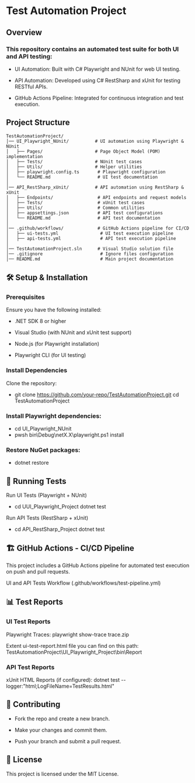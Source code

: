 # Test Automation Project

## Overview

### This repository contains an automated test suite for both UI and API testing:

- UI Automation: Built with C# Playwright and NUnit for web UI testing.

- API Automation: Developed using C# RestSharp and xUnit for testing RESTful APIs.

- GitHub Actions Pipeline: Integrated for continuous integration and test execution.

## Project Structure

```
TestAutomationProject/
│── UI_Playwright_NUnit/          # UI automation using Playwright & NUnit
│   ├── Pages/                    # Page Object Model (POM) implementation
│   ├── Tests/                    # NUnit test cases
│   ├── Utils/                    # Helper utilities
│   ├── playwright.config.ts       # Playwright configuration
│   └── README.md                  # UI test documentation
│
│── API_RestSharp_xUnit/          # API automation using RestSharp & xUnit
│   ├── Endpoints/                 # API endpoints and request models
│   ├── Tests/                     # xUnit test cases
│   ├── Utils/                     # Common utilities
│   ├── appsettings.json           # API test configurations
│   └── README.md                  # API test documentation
│
│── .github/workflows/             # GitHub Actions pipeline for CI/CD
│   ├── ui-tests.yml                # UI test execution pipeline
│   ├── api-tests.yml               # API test execution pipeline
│
│── TestAutomationProject.sln      # Visual Studio solution file
│── .gitignore                      # Ignore files configuration
│── README.md                       # Main project documentation
```

## 🛠️ Setup & Installation

### Prerequisites

Ensure you have the following installed:

- .NET SDK 8 or higher

- Visual Studio (with NUnit and xUnit test support)

- Node.js (for Playwright installation)

- Playwright CLI (for UI testing)

### Install Dependencies

Clone the repository:

- git clone https://github.com/your-repo/TestAutomationProject.git
cd TestAutomationProject

### Install Playwright dependencies:

- cd UI_Playwright_NUnit
- pwsh bin\Debug\netX.X\playwright.ps1 install

### Restore NuGet packages:

- dotnet restore

## 🚀 Running Tests

Run UI Tests (Playwright + NUnit)

- cd UUI_Playwright_Project
 dotnet test

Run API Tests (RestSharp + xUnit)

- cd API_RestSharp_Project
 dotnet test

## 🏗️ GitHub Actions - CI/CD Pipeline

This project includes a GitHub Actions pipeline for automated test execution on push and pull requests.

UI and API Tests Workflow (.github/workflows/test-pipeline.yml)

## 📊 Test Reports

### UI Test Reports

Playwright Traces: playwright show-trace trace.zip

Extent ui-test-report.html file you can find on this path: TestAutomationProject\UI_Playwright_Project\bin\Report

### API Test Reports

xUnit HTML Reports (if configured): dotnet test --logger:"html;LogFileName=TestResults.html"

## 🔧 Contributing

- Fork the repo and create a new branch.

- Make your changes and commit them.

- Push your branch and submit a pull request.

## 📜 License

This project is licensed under the MIT License.